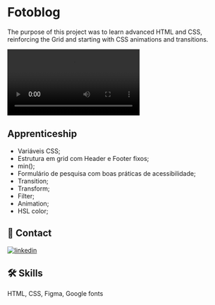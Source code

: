 # Fotoblog

The purpose of this project was to learn advanced HTML and CSS, reinforcing the Grid and starting with CSS animations and transitions.


![App Screenshot](./assets/fotoblog.mp4)


## Apprenticeship

- Variáveis CSS;
- Estrutura em grid com Header e Footer fixos;
- min();
- Formulário de pesquisa com boas práticas de acessibilidade;
- Transition;
- Transform;
- Filter;
- Animation;
- HSL color;




## 🔗 Contact
[![linkedin](https://img.shields.io/badge/linkedin-0A66C2?style=for-the-badge&logo=linkedin&logoColor=white)](https://www.linkedin.com/in/rafael-carvalho-f%C3%BCllenbach-9b25a6148/)



## 🛠 Skills
HTML, CSS, Figma, Google fonts

